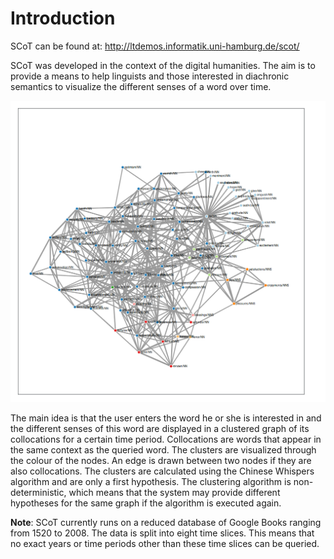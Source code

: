 # Introduction

SCoT can be found at: <http://ltdemos.informatik.uni-hamburg.de/scot/>

SCoT was developed in the context of the digital humanities. The aim is to provide a means to help linguists and those interested in diachronic semantics to visualize the different senses of a word over time. 

![A clustered graph](./images/graph_for_intro.png "Clustered graph for target word 'happiness/NN', 100 nodes, 30 edges per node, 1520-2008" )

The main idea is that the user enters the word he or she is interested in and the different senses of this word are displayed in a clustered graph of its collocations for a certain time period. Collocations are words that appear in the same context as the queried word. The clusters are visualized through the colour of the nodes. An edge is drawn between two nodes if they are also collocations. The clusters are calculated using the Chinese Whispers algorithm and are only a first hypothesis. The clustering algorithm is non-deterministic, which means that the system may provide different hypotheses for the same graph if the algorithm is executed again.

**Note**: SCoT currently runs on a reduced database of Google Books ranging from 1520 to 2008. The data is split into eight time slices. This means that no exact years or time periods other than these time slices can be queried.